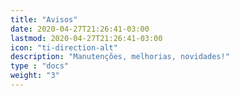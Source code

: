 ```yaml
---
title: "Avisos"
date: 2020-04-27T21:26:41-03:00
lastmod: 2020-04-27T21:26:41-03:00
icon: "ti-direction-alt"
description: "Manutenções, melhorias, novidades!"
type : "docs"
weight: "3"
---
```

